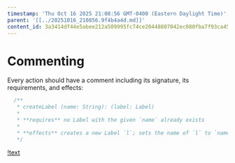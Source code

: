 ```yaml
---
timestamp: 'Thu Oct 16 2025 21:08:56 GMT-0400 (Eastern Daylight Time)'
parent: '[[../20251016_210856.9f4b4a4d.md]]'
content_id: 3a3414df44e5abee212a509995fc74ce20448807042ec080fba7f93ca45e77e3
---
```


# Commenting

Every action should have a comment including its signature, its requirements, and effects:

```typescript
  /**
   * createLabel (name: String): (label: Label)
   *
   * **requires** no Label with the given `name` already exists
   *
   * **effects** creates a new Label `l`; sets the name of `l` to `name`; returns `l` as `label`
   */
```

[!text](../../../context/design/concepts/UserAuth/UserAuth.md/steps/_.40f860ec.md)
